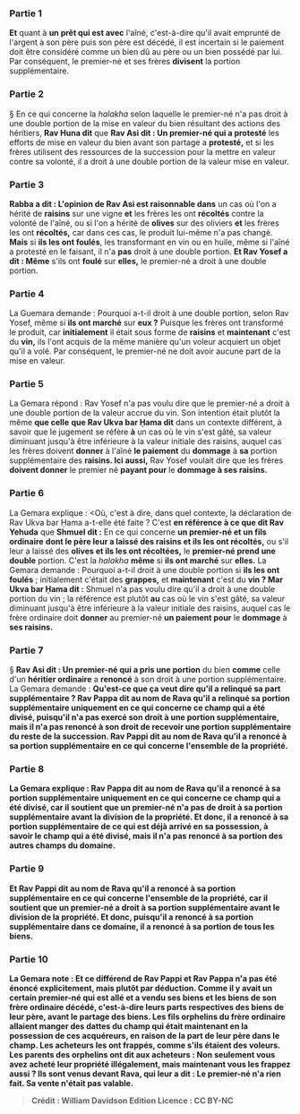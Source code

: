 
### Partie 1
<b>Et</b> quant à <b>un prêt qui est avec</b> l'aîné, c'est-à-dire qu'il avait emprunté de l'argent à son père puis son père est décédé, il est incertain si le paiement doit être considéré comme un bien dû au père ou un bien possédé par lui. Par conséquent, le premier-né et ses frères <b>divisent</b> la portion supplémentaire.

### Partie 2
§ En ce qui concerne la <i>halakha</i> selon laquelle le premier-né n'a pas droit à une double portion de la mise en valeur du bien résultant des actions des héritiers, <b>Rav Huna dit</b> que <b>Rav Asi dit : Un premier-né qui a protesté</b> les efforts de mise en valeur du bien avant son partage a <b>protesté,</b> et si les frères utilisent des ressources de la succession pour la mettre en valeur contre sa volonté, il a droit à une double portion de la valeur mise en valeur.

### Partie 3
<b>Rabba a dit : L'opinion de Rav Asi est raisonnable dans</b> un cas où l'on a hérité de <b>raisins</b> sur une vigne <b>et</b> les frères les ont <b>récoltés</b> contre la volonté de l'aîné, ou si l'on a hérité de <b>olives</b> sur des oliviers <b>et</b> les frères les ont <b>récoltés,</b> car dans ces cas, le produit lui-même n'a pas changé. <b>Mais</b> si <b>ils les ont foulés</b>, les transformant en vin ou en huile, même si l'aîné a protesté en le faisant, il n'a <b>pas</b> droit à une double portion. <b>Et Rav Yosef a dit : Même</b> s'ils ont <b>foulé</b> sur <b>elles,</b> le premier-né a droit à une double portion.

### Partie 4
La Guemara demande : Pourquoi a-t-il droit à une double portion, selon Rav Yosef, même si <b>ils ont marché</b> sur <b>eux ?</b> Puisque les frères ont transformé le produit, car <b>initialement</b> il était sous forme de <b>raisins</b> et <b>maintenant</b> c'est du <b>vin,</b> ils l'ont acquis de la même manière qu'un voleur acquiert un objet qu'il a volé. Par conséquent, le premier-né ne doit avoir aucune part de la mise en valeur.

### Partie 5
La Gemara répond : Rav Yosef n'a pas voulu dire que le premier-né a droit à une double portion de la valeur accrue du vin. Son intention était plutôt la même <b>que celle</b> <b>que Rav Ukva bar Ḥama dit</b> dans un contexte différent, à savoir que le jugement se réfère <b>à</b> un cas où le vin s'est gâté, sa valeur diminuant jusqu'à être inférieure à la valeur initiale des raisins, auquel cas les frères doivent <b>donner</b> à l'aîné <b>le paiement</b> du <b>dommage</b> à <b>sa</b> portion supplémentaire des <b>raisins. Ici aussi,</b> Rav Yosef voulait dire que les frères <b>doivent donner</b> le premier né <b>payant pour</b> le <b>dommage à ses raisins.</b>

### Partie 6
La Gemara explique : <Où,</b> c'est à dire, dans quel contexte, la déclaration de Rav Ukva bar Ḥama a-t-elle été faite ? </b> C'est <b>en référence à ce que dit Rav Yehuda</b> que <b>Shmuel dit :</b> En ce qui concerne <b>un premier-né et un fils ordinaire</b> <b>dont le père leur a laissé des raisins et ils les ont récoltés,</b> ou s'il leur a laissé des <b>olives et ils les ont récoltées,</b> le <b>premier-né prend une double</b> portion. C'est la <i>halakha</i> <b>même</b> si <b>ils ont marché</b> sur <b>elles.</b> La Gemara demande : Pourquoi a-t-il droit à une double portion si <b>ils les ont foulés</b> ; initialement</b> c'était des <b>grappes,</b> et <b>maintenant</b> c'est du <b>vin ? Mar Ukva bar Ḥama dit :</b> Shmuel n'a pas voulu dire qu'il a droit à une double portion du vin ; la référence est plutôt <b>au</b> cas où le vin s'est gâté, sa valeur diminuant jusqu'à être inférieure à la valeur initiale des raisins, auquel cas le frère ordinaire doit <b>donner</b> au premier-né <b>un paiement pour</b> le <b>dommage</b> à <b>ses raisins.</b>

### Partie 7
§ <b>Rav Asi dit : Un premier-né qui a pris une portion</b> du bien <b>comme</b> celle d'un <b>héritier ordinaire</b> a <b>renoncé</b> à son droit à une portion supplémentaire. La Gemara demande : <b>Qu'est-ce que ça veut dire qu'il a <b>relinqué</b> sa part supplémentaire ? <b>Rav Pappa dit au nom de Rava</b> qu'il a <b>relinqué</b> sa portion supplémentaire uniquement <b>en ce qui concerne ce champ</b> qui a été divisé, puisqu'il n'a pas exercé son droit à une portion supplémentaire, mais il n'a pas renoncé à son droit de recevoir une portion supplémentaire du reste de la succession. <b>Rav Pappi dit au nom de Rava</b> qu'il a <b>renoncé</b> à sa portion supplémentaire <b>en ce qui concerne l'ensemble</b> de <b>la propriété.</b>

### Partie 8
La Gemara explique : <b>Rav Pappa dit au nom de Rava</b> qu'il a <b>renoncé</b> à sa portion supplémentaire uniquement <b>en ce qui concerne ce champ</b> qui a été divisé, car il <b>soutient</b> que <b>un premier-né n'a pas</b> de droit à sa portion supplémentaire <b>avant</b> la <b>division</b> de la propriété. <b>Et</b> donc, il <b>a renoncé</b> à sa portion supplémentaire de <b>ce qui est déjà <b>arrivé en sa possession,</b> à savoir le champ qui a été divisé, mais il <b>n'a pas renoncé</b> à sa portion des <b>autres</b> champs du domaine.

### Partie 9
<b>Et Rav Pappi dit au nom de Rava</b> qu'il a <b>renoncé</b> à sa portion supplémentaire <b>en ce qui concerne l'ensemble</b> de <b>la propriété,</b> car <b>il soutient</b> que <b>un premier-né a</b> droit à sa portion supplémentaire <b>avant</b> le <b>division</b> de la propriété. <b>Et</b> donc, <b>puisqu'il a <b>renoncé</b> à sa portion supplémentaire <b>dans ce</b> domaine, il <b>a renoncé</b> à sa portion <b>de tous</b> les biens.

### Partie 10
La Gemara note : <b>Et ce</b> différend <b>de Rav Pappi et Rav Pappa n'a pas été énoncé explicitement, mais plutôt par déduction. Comme</b> il y avait <b>un certain premier-né qui est allé</b> et a <b>vendu ses biens et</b> les biens <b>de</b> son frère <b>ordinaire</b> décédé, c'est-à-dire leurs parts respectives des biens de leur père, avant le partage des biens. Les <b>fils orphelins</b> du frère <b>ordinaire</b> <b>allaient manger des dattes du</b> champ qui était maintenant en la possession de <b>ces acquéreurs,</b> en raison de la part de leur père dans le champ. Les acheteurs <b>les ont frappés,</b> comme s'ils étaient des voleurs. Les <b>parents</b> des orphelins <b>ont dit</b> aux acheteurs : <b>Non seulement vous avez acheté leur propriété</b> illégalement, <b>mais maintenant vous les frappez aussi ? Ils sont venus devant Rava,</b> qui leur a <b>dit : </b> Le premier-né <b>n'a rien fait.</b> Sa vente n'était pas valable.

>Crédit : William Davidson Edition
>Licence : CC BY-NC